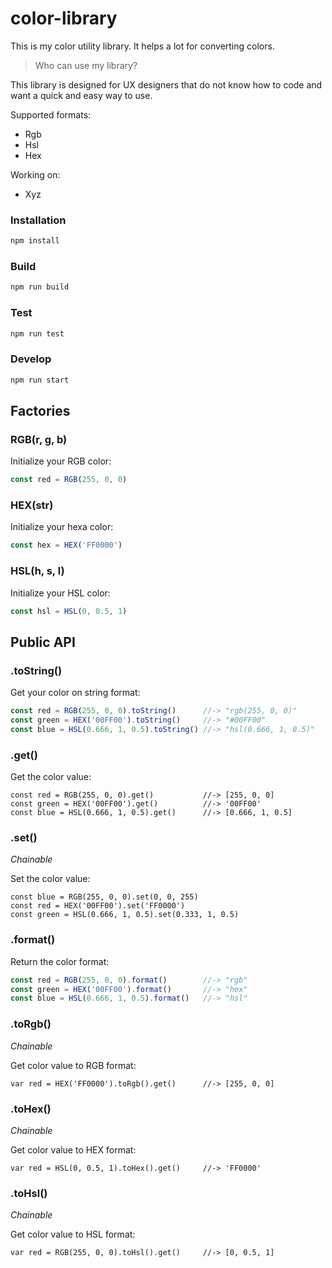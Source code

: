 # color-library
This is my color utility library. It helps a lot for converting colors.

> Who can use my library?

This library is designed for UX designers that do not know how to code and want a quick and easy way to use.

Supported formats:
  * Rgb
  * Hsl
  * Hex

Working on:
  * Xyz

### Installation
```javascript
npm install
```

### Build
```javascript
npm run build
```

### Test
```javascript
npm run test
```

### Develop
```javascript
npm run start
```

## Factories

### RGB(r, g, b)
Initialize your RGB color:
```javascript
const red = RGB(255, 0, 0)
```

### HEX(str)
Initialize your hexa color:
```javascript
const hex = HEX('FF0000')
```

### HSL(h, s, l)
Initialize your HSL color:
```javascript
const hsl = HSL(0, 0.5, 1)
```

## Public API

### .toString()
Get your color on string format:
```javascript
const red = RGB(255, 0, 0).toString()      //-> "rgb(255, 0, 0)"
const green = HEX('00FF00').toString()     //-> "#00FF00"
const blue = HSL(0.666, 1, 0.5).toString() //-> "hsl(0.666, 1, 0.5)"
```

### .get()
Get the color value:
```javscript
const red = RGB(255, 0, 0).get()           //-> [255, 0, 0]
const green = HEX('00FF00').get()          //-> '00FF00'
const blue = HSL(0.666, 1, 0.5).get()      //-> [0.666, 1, 0.5]
```

### .set()
*Chainable*

Set the color value:
```javscript
const blue = RGB(255, 0, 0).set(0, 0, 255)
const red = HEX('00FF00').set('FF0000')
const green = HSL(0.666, 1, 0.5).set(0.333, 1, 0.5)
```

### .format()
Return the color format:
```javascript
const red = RGB(255, 0, 0).format()        //-> "rgb"
const green = HEX('00FF00').format()       //-> "hex"
const blue = HSL(0.666, 1, 0.5).format()   //-> "hsl"
```

### .toRgb()
*Chainable*

Get color value to RGB format:
```javscript
var red = HEX('FF0000').toRgb().get()      //-> [255, 0, 0]
```

### .toHex()
*Chainable*

Get color value to HEX format:
```javscript
var red = HSL(0, 0.5, 1).toHex().get()     //-> 'FF0000'
```

### .toHsl()
*Chainable*

Get color value to HSL format:
```javscript
var red = RGB(255, 0, 0).toHsl().get()     //-> [0, 0.5, 1]
```